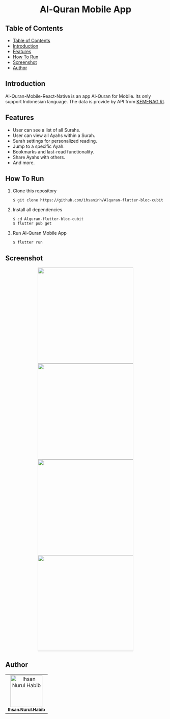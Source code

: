 <h1 align="center">Al-Quran Mobile App</h1>

## Table of Contents

- [Table of Contents](#table-of-contents)
- [Introduction](#introduction)
- [Features](#features)
- [How To Run](#how-to-run)
- [Screenshot](#screenshot)
- [Author](#author)

## Introduction
Al-Quran-Mobile-React-Native is an app Al-Quran for Mobile. Its only support Indonesian language. The data is provide by API from <a href="https://quran.kemenag.go.id/">KEMENAG RI</a>.


## Features
* User can see a list of all Surahs.
* User can view all Ayahs within a Surah.
* Surah settings for personalized reading.
* Jump to a specific Ayah.
* Bookmarks and last-read functionality.
* Share Ayahs with others.
* And more.


## How To Run

1. Clone this repository
   ```
   $ git clone https://github.com/ihsaninh/Alquran-flutter-bloc-cubit
   ```
2. Install all dependencies
   ```
   $ cd Alquran-flutter-bloc-cubit
   $ flutter pub get
   ```
3. Run Al-Quran Mobile App
   ```
   $ flutter run
   ```

## Screenshot
<div align="center">
    <img width="300" src="https://github.com/ihsaninh/Alquran-flutter-bloc-cubit/blob/master/assets/images/ss/ss1.jpg">
    <img width="300" src="https://github.com/ihsaninh/Alquran-flutter-bloc-cubit/blob/master/assets/images/ss/ss2.jpg">   
    <img width="300" src="https://github.com/ihsaninh/Alquran-flutter-bloc-cubit/blob/master/assets/images/ss/ss3.jpg">    
    <img width="300" src="https://github.com/ihsaninh/Alquran-flutter-bloc-cubit/blob/master/assets/images/ss/ss4.jpg">
</div>

## Author
<center>
  <table>
    <tr>
      <td align="center">
        <a href="https://github.com/ihsaninh">
          <img width="100" src="https://avatars0.githubusercontent.com/u/24758414?s=460&v=4" alt="Ihsan Nurul Habib"><br/>
          <sub><b>Ihsan Nurul Habib</b></sub>
        </a>
      </td>
    </tr>
  </table>
</center>
